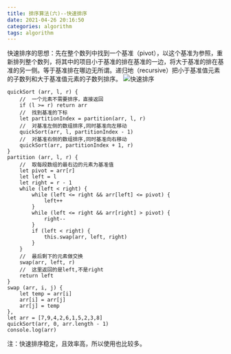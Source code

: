 ```yaml
---
title: 排序算法(六)--快速排序
date: 2021-04-26 20:16:50
categories: algorithm
tags: algorithm
---
```

快速排序的思想：先在整个数列中找到一个基准（pivot），以这个基准为参照，重新排列整个数列，将其中的项目小于基准的排在基准的一边，将大于基准的排在基准的另一侧。等于基准排在哪边无所谓。递归地（recursive）把小于基准值元素的子数列和大于基准值元素的子数列排序。
![快速排序](7.gif)
```
quickSort (arr, l, r) {
    //  一个元素不需要排序，直接返回
    if (l >= r) return arr
    //  找到基准的下标
    let partitionIndex = partition(arr, l, r)
    //  对基准左侧的数组排序,同时基准向左移动
    quickSort(arr, l, partitionIndex - 1)
    //  对基准右侧的数组排序,同时基准向右移动
    quickSort(arr, partitionIndex + 1, r)
}
partition (arr, l, r) {
    //  取每段数组的最右边的元素为基准值
    let pivot = arr[r]
    let left = l
    let right = r - 1
    while (left < right) {
        while (left <= right && arr[left] <= pivot) {
            left++
        }
        while (left <= right && arr[right] > pivot) {
            right--
        }
        if (left < right) {
            this.swap(arr, left, right)
        }
    }
    //  最后剩下的元素做交换
    swap(arr, left, r)
    //  这里返回的是left,不是right
    return left
}
swap (arr, i, j) {
    let temp = arr[i]
    arr[i] = arr[j]
    arr[j] = temp
},
let arr = [7,9,4,2,6,1,5,2,3,8]
quickSort(arr, 0, arr.length - 1)
console.log(arr)
```
注：快速排序稳定，且效率高，所以使用也比较多。